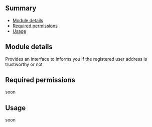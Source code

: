 ## Summary

* [Module details](#module-details)
* [Required permissions](#required-permissions)
* [Usage](#usage)

## Module details

Provides an interface to informs you if the registered user address is trustworthy or not

## Required permissions 

soon

## Usage

soon